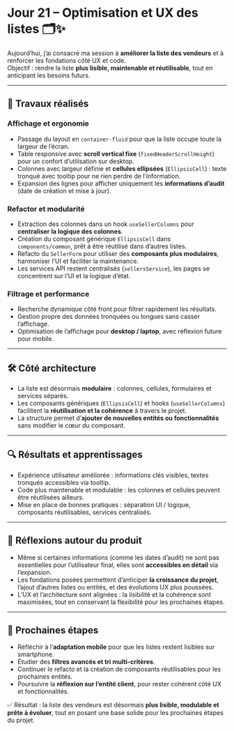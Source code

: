 # Jour 21 – Optimisation et UX des listes 🗂️✨

Aujourd’hui, j’ai consacré ma session à **améliorer la liste des vendeurs** et à renforcer les fondations côté UX et code.  
Objectif : rendre la liste **plus lisible, maintenable et réutilisable**, tout en anticipant les besoins futurs.

---

## 🎯 Travaux réalisés

### Affichage et ergonomie
- Passage du layout en `container-fluid` pour que la liste occupe toute la largeur de l’écran.
- Table responsive avec **scroll vertical fixe** (`fixedHeaderScrollHeight`) pour un confort d’utilisation sur desktop.
- Colonnes avec largeur définie et **cellules ellipsées** (`EllipsisCell`) : texte tronqué avec tooltip pour ne rien perdre de l’information.
- Expansion des lignes pour afficher uniquement les **informations d’audit** (date de création et mise à jour).

### Refactor et modularité
- Extraction des colonnes dans un hook `useSellerColumns` pour **centraliser la logique des colonnes**.
- Création du composant générique `EllipsisCell` dans `components/common`, prêt à être réutilisé dans d’autres listes.
- Refacto du `SellerForm` pour utiliser des **composants plus modulaires**, harmoniser l’UI et faciliter la maintenance.
- Les services API restent centralisés (`sellersService`), les pages se concentrent sur l’UI et la logique d’état.

### Filtrage et performance
- Recherche dynamique côté front pour filtrer rapidement les résultats.
- Gestion propre des données tronquées ou longues sans casser l’affichage.
- Optimisation de l’affichage pour **desktop / laptop**, avec réflexion future pour mobile.

---

## 🛠 Côté architecture

- La liste est désormais **modulaire** : colonnes, cellules, formulaires et services séparés.
- Les composants génériques (`EllipsisCell`) et hooks (`useSellerColumns`) facilitent la **réutilisation et la cohérence** à travers le projet.
- La structure permet d’**ajouter de nouvelles entités ou fonctionnalités** sans modifier le cœur du composant.

---

## 🔍 Résultats et apprentissages

- Expérience utilisateur améliorée : informations clés visibles, textes tronqués accessibles via tooltip.
- Code plus maintenable et modulable : les colonnes et cellules peuvent être réutilisées ailleurs.
- Mise en place de bonnes pratiques : séparation UI / logique, composants réutilisables, services centralisés.

---

## 🌿 Réflexions autour du produit

- Même si certaines informations (comme les dates d’audit) ne sont pas essentielles pour l’utilisateur final, elles sont **accessibles en détail** via l’expansion.
- Les fondations posées permettent d’anticiper **la croissance du projet**, l’ajout d’autres listes ou entités, et des évolutions UX plus poussées.
- L’UX et l’architecture sont alignées : la lisibilité et la cohérence sont maximisées, tout en conservant la flexibilité pour les prochaines étapes.

---

## 🚀 Prochaines étapes

- Réfléchir à l’**adaptation mobile** pour que les listes restent lisibles sur smartphone.
- Étudier des **filtres avancés et tri multi-critères**.
- Continuer le refacto et la création de composants réutilisables pour les prochaines entités.
- Poursuivre la **réflexion sur l’entité client**, pour rester cohérent côté UX et fonctionnalités.

✅ Résultat : la liste des vendeurs est désormais **plus lisible, modulable et prête à évoluer**, tout en posant une base solide pour les prochaines étapes du projet.
